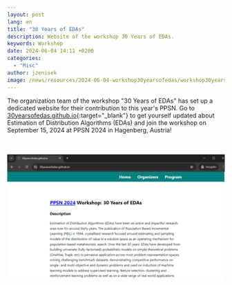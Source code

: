 ```yaml
---
layout: post
lang: en
title: "30 Years of EDAs"
description: Website of the workshop 30 Years of EDAs.
keywords: Workshop
date: 2024-06-04 14:11 +0200
categories:
  - "Misc"
author: jzenisek
image: /news/resources/2024-06-04-workshop30yearsofedas/workshop30yearsofedas.png
---
```


The organization team of the workshop "30 Years of EDAs" has set up a dedicated website for their contribution to this year's PPSN. Go to [30yearsofedas.github.io][ws]{:target="_blank"} to get yourself updated about Estimation of Distribution Algorithms (EDAs) and join the workshop on September 15, 2024 at PPSN 2024 in Hagenberg, Austria!

<!--more-->

<br/><br/>
![website](/news/resources/2024-06-04-workshop30yearsofedas/workshop30yearsofedas.png)

[ws]: https://30yearsofedas.github.io/
